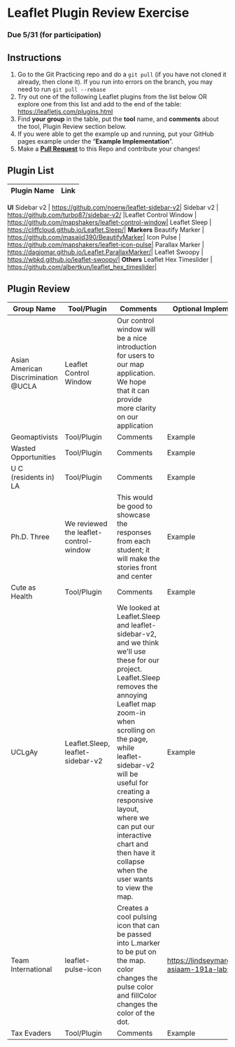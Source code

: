 # Leaflet Plugin Review Exercise

### Due 5/31 (for participation)

## Instructions

1. Go to the Git Practicing repo and do a `git pull` (if you have not cloned it already, then clone it). If you run into errors on the branch, you may need to run `git pull --rebase`
2. Try out one of the following Leaflet plugins from the list below OR explore one from this list and add to the end of the table: https://leafletjs.com/plugins.html
3. Find **your group** in the table, put the **tool** name, and **comments** about the tool, Plugin Review section below.
4. If you were able to get the example up and running, put your GitHub pages example under the “**Example Implementation**”.
5. Make a [**Pull Request**](https://medium.com/@urna.hybesis/pull-request-workflow-with-git-6-steps-guide-3858e30b5fa4) to this Repo and contribute your changes!

## Plugin List

Plugin Name|Link
--|--|
**UI**
Sidebar v2 | https://github.com/noerw/leaflet-sidebar-v2|
Sidebar v2 | https://github.com/turbo87/sidebar-v2/
|Leaflet Control Window | https://github.com/mapshakers/leaflet-control-window|
Leaflet Sleep | https://cliffcloud.github.io/Leaflet.Sleep/|
**Markers**
Beautify Marker | https://github.com/masajid390/BeautifyMarker|
Icon Pulse | https://github.com/mapshakers/leaflet-icon-pulse|
Parallax Marker | https://dagjomar.github.io/Leaflet.ParallaxMarker/|
Leaflet Swoopy | https://wbkd.github.io/leaflet-swoopy/|
**Others**
Leaflet Hex Timeslider | https://github.com/albertkun/leaflet_hex_timeslider|

## Plugin Review

Group Name|Tool/Plugin|Comments|**Optional** Implementation example
----------|----|--------|----------------------
Asian American Discrimination @UCLA| Leaflet Control Window | Our control window will be a nice introduction for users to our map application. We hope that it can provide more clarity on our application  |  |
Geomaptivists|Tool/Plugin|Comments|Example|
Wasted Opportunities|Tool/Plugin|Comments|Example|
U C (residents in) LA|Tool/Plugin|Comments|Example|
Ph.D. Three|We reviewed the leaflet-control-window|This would be good to showcase the responses from each student; it will make the stories front and center|Example|
Cute as Health|Tool/Plugin|Comments|Example|
UCLgAy|Leaflet.Sleep, leaflet-sidebar-v2|We looked at Leaflet.Sleep and leaflet-sidebar-v2, and we think we'll use these for our project. Leaflet.Sleep removes the annoying Leaflet map zoom-in when scrolling on the page, while leaflet-sidebar-v2 will be useful for creating a responsive layout, where we can put our interactive chart and then have it collapse when the user wants to view the map. |Example|
Team International|leaflet-pulse-icon|Creates a cool pulsing icon that can be passed into L.marker to be put on the map. color changes the pulse color and fillColor changes the color of the dot.|https://lindseymardona.github.io/22s-asiaam-191a-labs/week10/|
Tax Evaders|Tool/Plugin|Comments|Example|
